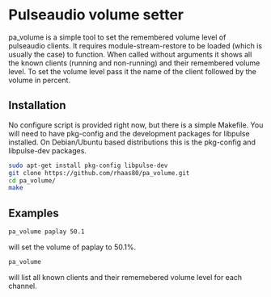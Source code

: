 Pulseaudio volume setter
========================

pa_volume is a simple tool to set the remembered volume level of pulseaudio
clients. It requires module-stream-restore to be loaded (which is usually the
case) to function. When called without arguments it shows all the known clients
(running and non-running) and their remembered volume level. To set the volume
level pass it the name of the client followed by the volume in percent.

## Installation
No configure script is provided right now, but there is a simple Makefile. You
will need to have pkg-config and the development packages for libpulse installed.
On Debian/Ubuntu based distributions this is the pkg-config and libpulse-dev
packages.

```bash
sudo apt-get install pkg-config libpulse-dev
git clone https://github.com/rhaas80/pa_volume.git
cd pa_volume/
make
```

## Examples

```bash
pa_volume paplay 50.1
```
will set the volume of paplay to 50.1%.

```bash
pa_volume
```
will list all known clients and their rememebered volume level for each
channel.
